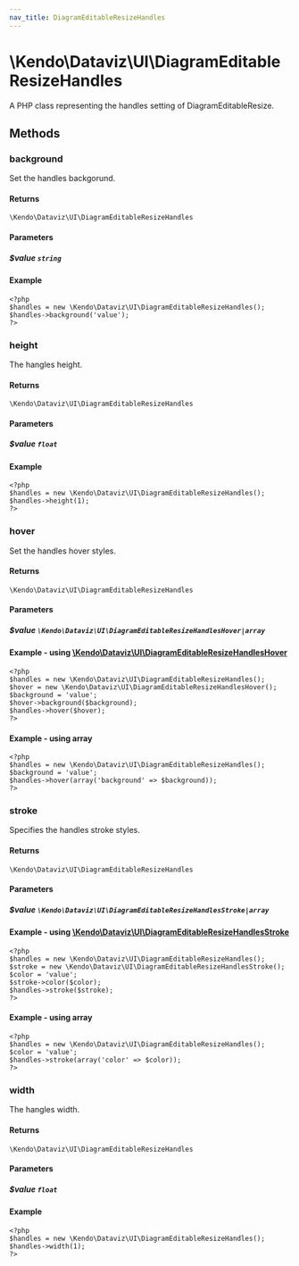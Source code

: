 ```yaml
---
nav_title: DiagramEditableResizeHandles
---
```


# \Kendo\Dataviz\UI\DiagramEditableResizeHandles

A PHP class representing the handles setting of DiagramEditableResize.


## Methods

### background
Set the handles backgorund.

#### Returns
`\Kendo\Dataviz\UI\DiagramEditableResizeHandles`

#### Parameters

##### $value `string`



#### Example 
    <?php
    $handles = new \Kendo\Dataviz\UI\DiagramEditableResizeHandles();
    $handles->background('value');
    ?>

### height
The hangles height.

#### Returns
`\Kendo\Dataviz\UI\DiagramEditableResizeHandles`

#### Parameters

##### $value `float`



#### Example 
    <?php
    $handles = new \Kendo\Dataviz\UI\DiagramEditableResizeHandles();
    $handles->height(1);
    ?>

### hover

Set the handles hover styles.

#### Returns
`\Kendo\Dataviz\UI\DiagramEditableResizeHandles`

#### Parameters

##### $value `\Kendo\Dataviz\UI\DiagramEditableResizeHandlesHover|array`


#### Example - using [\Kendo\Dataviz\UI\DiagramEditableResizeHandlesHover](/kendo-ui/api/wrappers/php/Kendo/Dataviz/UI/DiagramEditableResizeHandlesHover)
    <?php
    $handles = new \Kendo\Dataviz\UI\DiagramEditableResizeHandles();
    $hover = new \Kendo\Dataviz\UI\DiagramEditableResizeHandlesHover();
    $background = 'value';
    $hover->background($background);
    $handles->hover($hover);
    ?>

#### Example - using array

    <?php
    $handles = new \Kendo\Dataviz\UI\DiagramEditableResizeHandles();
    $background = 'value';
    $handles->hover(array('background' => $background));
    ?>

### stroke

Specifies the handles stroke styles.

#### Returns
`\Kendo\Dataviz\UI\DiagramEditableResizeHandles`

#### Parameters

##### $value `\Kendo\Dataviz\UI\DiagramEditableResizeHandlesStroke|array`


#### Example - using [\Kendo\Dataviz\UI\DiagramEditableResizeHandlesStroke](/kendo-ui/api/wrappers/php/Kendo/Dataviz/UI/DiagramEditableResizeHandlesStroke)
    <?php
    $handles = new \Kendo\Dataviz\UI\DiagramEditableResizeHandles();
    $stroke = new \Kendo\Dataviz\UI\DiagramEditableResizeHandlesStroke();
    $color = 'value';
    $stroke->color($color);
    $handles->stroke($stroke);
    ?>

#### Example - using array

    <?php
    $handles = new \Kendo\Dataviz\UI\DiagramEditableResizeHandles();
    $color = 'value';
    $handles->stroke(array('color' => $color));
    ?>

### width
The hangles width.

#### Returns
`\Kendo\Dataviz\UI\DiagramEditableResizeHandles`

#### Parameters

##### $value `float`



#### Example 
    <?php
    $handles = new \Kendo\Dataviz\UI\DiagramEditableResizeHandles();
    $handles->width(1);
    ?>

